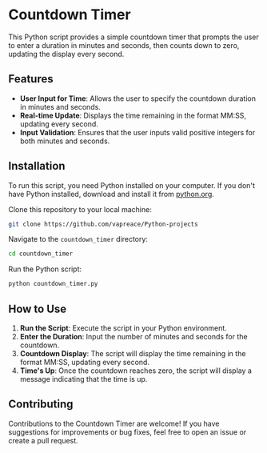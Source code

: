 # Countdown Timer

This Python script provides a simple countdown timer that prompts the user to enter a duration in minutes and seconds, then counts down to zero, updating the display every second.

## Features

- **User Input for Time**: Allows the user to specify the countdown duration in minutes and seconds.
- **Real-time Update**: Displays the time remaining in the format MM:SS, updating every second.
- **Input Validation**: Ensures that the user inputs valid positive integers for both minutes and seconds.

## Installation

To run this script, you need Python installed on your computer. If you don't have Python installed, download and install it from [python.org](https://www.python.org/).

Clone this repository to your local machine:

```bash
git clone https://github.com/vapreace/Python-projects
````

Navigate to the `countdown_timer` directory:

```bash
cd countdown_timer
```

Run the Python script:

```bash
python countdown_timer.py
```

## How to Use

1. **Run the Script**: Execute the script in your Python environment.
2. **Enter the Duration**: Input the number of minutes and seconds for the countdown.
3. **Countdown Display**: The script will display the time remaining in the format MM:SS, updating every second.
4. **Time's Up**: Once the countdown reaches zero, the script will display a message indicating that the time is up.

## Contributing

Contributions to the Countdown Timer are welcome! If you have suggestions for improvements or bug fixes, feel free to open an issue or create a pull request.
